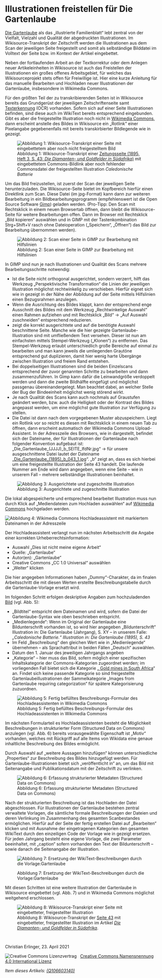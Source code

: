 <h1 id="illustrationen-freistellen-für-die-gartenlaube">Illustrationen freistellen für Die Gartenlaube</h1>
<p><a href="https://de.wikisource.org/wiki/Die_Gartenlaube" target="_blank">Die Gartenlaube</a> als das „illustrierte Familienblatt“ lebt zentral von der Vielfalt, Vielzahl und Qualität der abgedruckten Illustrationen. Im Wikisource-Transkript der Zeitschrift werden die Illustrationen aus dem Scan der jeweiligen Seite freigestellt und somit als selbständige Bilddatei im Volltext der Seite bzw. im Kontext der Artikel eingebettet.</p>

<p>Neben der fortlaufenden Arbeit an der Textkorrektur oder dem Anlegen neuer Artikeleinheiten in Wikisource ist auch das Freistellen der Illustrationen ein großes offenes Arbeitsgebiet, für welches das Wikisourceprojekt stets offen für Freiwillige ist. Hier eine kurze Anleitung für das manuelle Bearbeiten und Hochladen neuer Illustrationen der Gartenlaube, insbesondere in Wikimedia Commons.</p>

<p>Für den größten Teil der zu transkribierenden Seiten ist in Wikisource bereits das Grundgerüst der jeweiligen Zeitschriftenseite samt <a href="https://de.wikipedia.org/wiki/Texterkennung" target="_blank">Texterkennung</a> (OCR) vorhanden. Sofern sich auf einer Seite Illustrationen befinden, sind diese auch im WikiText bereits entsprechend eingebunden. Gibt es aber die freigestellte Illustration noch nicht in <a href="https://commons.wikimedia.org/wiki/Category:Gartenlaube_(Magazine)" target="_blank">Wikimedia Commons</a>, dann erscheint anstelle des Bildes in Wikisource ein „Rotlink“ einer Pixelangabe gegebenenfalls mit bereits transkirbierter Bildlegende wie in gezeigt.</p>

<figure>
<img src=".//Pictures/10000201000003EA0000020E90F85421A04935F9.png" alt="Abbildung 1: Wikisource-Transkript einer Seite mit eingebettetem aber noch nicht freigestelltem Bild" style="" /><figcaption>Abbildung 1: Wikisource-Transkript einer <a href="https://de.wikisource.org/wiki/Die_Diamanten-_und_Goldfelder_in_S%C3%BCdafrika" target="_blank">Zeitungsseite (1895, Heft 3, S. 43: <em>Die Diamanten- und Goldfelder in Südafrika</em>)</a> mit eingebettetem Commons-Bildlink aber noch fehlender Commonsdatei der freigestellten Illustration <em>Caledonische Batterie</em></figcaption>
</figure>

<p>Um das Bild freizustellen, ist zuerst der Scan der jeweiligen Seite herunterzuladen. Die Wikisource-Seite bietet im Kopfbereich hierfür einen Direktlink zum Scan. Diese Datei (im jpg-Format) kann dann zur weiteren Bearbeitung in ein Bildbearbeitungsprogramm (empfehlenswert ist die Open Source Software <a href="https://www.gimp.org/" target="_blank"> Gimp</a>) geladen werden. (Pro-Tipp: Den Scan mit Rechtsklick in einem neuen Browsertab öffnen, dann bleibt die Wikisource-Seite für weitere Bearbeitungen offen. Dann im Browser mit Rechtsklick „Bild kopieren“ auswählen und in GIMP mit der Tastenkombination Strg+Shift+V rasch ohne Dateioperation („Speichern“, „Öffnen“) das Bild zur Bearbeitung übernommen werden).</p>

<figure>
<img src=".//Pictures/100002010000054900000383068C1BA84A935040.png" alt="Abbildung 2: Scan einer Seite in GIMP zur Bearbeitung mit Hilfslinien" style="" /><figcaption>Abbildung 2: Scan einer Seite in GIMP zur Bearbeitung mit Hilfslinien</figcaption>
</figure>

<p>In GIMP sind nun je nach Illustrationen und Qualität des Scans mehrere Bearbeitungsschritte notwendig:<br />
</p>
<ul>
<li>Ist die Seite nicht orthogonal ausgerichtet, sondern verzerrt, hilft das Werkzeug „Perspektivische Transformation“ die Linien der jeweiligen Illustration möglichst rechtwinkelig zu verschieben. Hierfür eignet sich wie in gezeigt in der Nähe der Abbildung auf der Seite mittels Hilfslinien einen Bezugsrahmen anzulegen. </li>
<li>Wenn die Ausrichtung des Bildes klappt, kann der entsprechend enge Ausschnitt des Bildes mit dem Werkzeug „Rechtwinkelige Auswahl“ einen Rahmen aufziehen und mit Rechtsklick „Bild“ → „Auf Auswahl zuschneiden“ entsprechend reduzieren. </li>
<li> zeigt die korrekt ausgerichtete und auf die benötigte Auswahl beschnittene Seite. Manche wie die hier gezeigte Gartenlaube-Illustration sind mit umfließendem Text versehen. Dieser ist nun am einfachsten mittels Stempel-Werkzeug („Klonen“) zu entfernen. Das Stempel-Werkzeug erlaubt unterschiedlich große Bereiche auf einmal zu bearbeiten und man kann jeweils die umliegenden Grautöne entsprechend gut duplizieren, damit hier wenig harte Übergänge zwischen Illustration und freiem Rand entstehen.</li>
<li>Bei doppelseitigen Illustrationen sind die beiden Einzelscans entsprechend der zuvor genannten Schritte zu bearbeiten und dann zusammenzuführen. In Gimp kann dafür die Leinwandgröße verdoppelt werden und dann die zweite Bildhälfte eingefügt und möglichst passgenau übereinandergelegt. Man beachtet dabei, an welcher Stelle der Bug der Bindeeinheit möglichst wenig störend wirkt.</li>
<li>Je nach Qualität des Scans kann auch nochmals auf Graustufen geändert werden, bzw. auch die Helligkeit oder der Kontrast des Bildes angepasst werden, um eine möglichst gute Illustration zur Verfügung zu stellen.</li>
<li>Die Datei ist dann nach dem vorgegebenen Muster abzuspeichern. Liegt ein Rotlink vor so reicht es diesen mit Rechtsklick in einem neuen Tab zu öffnen, dann erscheint automatisch der Wikimedia Commons Upload-Assistent. In der Adresszeile des Browsers, wie in dargestellt, befindet sich der Dateiname, der für Illustrationen der Gartenlaube nach folgender Konvention aufgebaut ist: „Die_Gartenlaube_(JJJJ)_b_SEITE_lfdNr.jpg“ → für unsere ausgeschnittene Datei lautet der Dateiname „<a href="https://commons.wikimedia.org/wiki/File:Die_Gartenlaube_(1895)_b_043_1.jpg" target="_blank">Die_Gartenlaube_(1895)_b_043_1.jpg</a>“. „b“ zeigt an, dass es sich hierbei um eine freigestellte Illustration der Seite 43 handelt. Die laufende Nummer am Ende wird dann angegeben, wenn eine Seite – wie in unserem Fall – mehrere selbständige Illustrationen beinhaltet. </li>
</ul>
<figure>
<img src=".//Pictures/1000020100000462000004BFEB094D7312BCF84E.png" alt="Abbildung 3: Ausgerichtete und zugeschnitte Illustration" style="" /><figcaption>Abbildung 3: Ausgerichtete und zugeschnitte Illustration</figcaption>
</figure>

<p>Die lokal abgespeicherte und entsprechend bearbeitet Illustration muss nun durch Klick auf „Mediendateien zum Hochladen auswählen“ auf <a href="https://commons.wikimedia.org" target="_blank">Wikimedia Commons</a> hochgeladen werden.</p>

<p><img src=".//Pictures/10000201000004AF0000028037D92ED61E8636D9.png" title="fig:" alt="Abbildung 4: Wikimedia Commons Hochladeassistent mit markiertem Dateinamen in der Adresszeile" style="" /><br /></p>

<p>Der Hochladeassistent verlangt nun im nächsten Arbeitsschritt die Angabe einer korrekten Urheberrechtsinformation:</p>
<ul>
<li>Auswahl „Dies ist nicht meine eigene Arbeit“</li>
<li>Quelle: „Gartenlaube“</li>
<li>Autor(en): „Gartenlaube“</li>
<li>Creative Commons „CC 1.0 Universal“ auswählen</li>
<li>„Weiter“ klicken</li>
</ul>

<p>Die hier angegeben Informationen haben „Dummy“-Charakter, da im finalen Arbeitsschritt die mit diesen Werten erstellte Beschreibungstabelle durch die Gartenlaube-Vorlage ersetzt wird.</p>

<p>Im folgenden Schritt erfolgen deskriptive Angaben zum hochzuladenden <a href="https://commons.wikimedia.org/wiki/File:Die_Gartenlaube_(1895)_b_043_1.jpg" target="_blank">Bild</a> (vgl. Abb. 5): </p>

<ul>
<li>„Bildtitel“ entspricht dem Dateinamen und wird, sofern die Datei der Gartenlaube-Syntax wie oben beschrieben entspricht.</li>
<li>„Medienlegende“: Wenn im Original der Gartenlaube eine Bildunterschrift vorhanden ist, so wird hier angegeben „Bildunterschrift“ Illustration in: Die Gartenlaube (Jahrgang), S. XY – in unserem Falle: <em>„Caledonische Batterie.“ Illustration in: Die Gartenlaube (1895), S. 43</em></li>
<li>Im Feld „Beschreibung“ den gleichen Wert wie in „Medienlegende“ übernehmen – als Sprachattribut in beiden Fällen „Deutsch“ auswählen.</li>
<li>Datum den 1. Januar des jeweiligen Jahrgangs angeben</li>
<li>„Kategorie“ – hier muss das Bild, sofern möglich einer spezifischen Inhaltskategorie der Commons-Kategorien zugeordnet werden; im vorliegenden Fall bietet sich die Kategorie „<a href="https://commons.wikimedia.org/wiki/Category:Gold_mines_in_South_Africa" target="_blank"> Gold mines in South Africa</a>“ an. Findet sich keine passende Kategorie so sind freigestellte Gartenlaubeillustrationen der Sammelkategorie „Images from Gartenlaube requiring categorization“ für spätere Kategorisierung zuzuordnen. </li>
</ul>

<figure>
<img src=".//Pictures/100002010000036E000002C5E68B9D14B852A155.png" alt="Abbildung 5: Fertig befülltes Beschreibungs-Formular des Hochladeassistenten in Wikimedia Commons" style="" /><figcaption>Abbildung 5: Fertig befülltes Beschreibungs-Formular des Hochladeassistenten in Wikimedia Commons</figcaption>
</figure>

<p>Im nächsten Formularteil es Hochladeassistenten besteht die Möglichkeit Beschreibungen in strukturierter Form (Structured Data on Commons) anzulegen (vgl. Abb. 6) bereits vorausgewählte Eigenschaft ist „Motiv“ vorhanden, welches mit Rückgriff auf alle Items von Wikidata eine genaue inhaltliche Beschreibung des Bildes ermöglicht. </p>

<p>Durch Auswahl auf „weitere Aussagen hinzufügen“ können unterschiedliche „Properties“ zur Beschreibung des Bildes hinzugefügt werden. Für Gartenlaube-Illustrationen bietet sich „veröffentlicht in“ an, um das Bild mit Seitenangabe und Publikationsdatum mit der Zeitschrift zu verlinken.</p>

<figure>
<img src=".//Pictures/10000201000002B500000348CA49EEC3A375C8AA.png" alt="Abbildung 6: Erfassung strukturierter Metadaten (Structured Data on Commons)" style="" /><figcaption>Abbildung 6: Erfassung strukturierter Metadaten (Structured Data on Commons)</figcaption>
</figure>

<p>Nach der strukturierten Beschreibung ist das Hochladen der Datei abgeschlossen. Für Illustrationen der Gartenlaube bestehen zentral verwaltete Vorlagen, die sämtliche formale Beschreibungen der Dateien und deren Verlinkung im Zusammenhang des gesamten Scanbestandes ermöglichen. Hierfür auf der Seite der fertig erstellen Datei auf „Bearbeiten“ klicken und mit Ausnahme der eingetragenen Kategorien den gesamten WikiText durch den einzeiligen Code der Vorlage wie in gezeigt ersetzen. Für jeden Jahrgang besteht eine eigene Vorlage, die zwei Parameter beeinhaltet, mit „caption“ sofern vorhanden den Text der Bildunterschrift – sowie danach die Seitenangabe der Illustration. </p>
<figure>

<img src=".//Pictures/10000201000002E2000000CD92DCEBB47B43FE3D.png" alt="Abbildung 7: Ersetzung der WikiText-Beschreibungen durch die Vorlage:Gartenlaube" style="" /><figcaption>Abbildung 7: Ersetzung der WikiText-Beschreibungen durch die Vorlage:Gartenlaube</figcaption>
</figure>

<p>Mit diesen Schritten ist eine weitere Illustration der Gartenlaube in Wikisource eingebettet (vgl. Abb. 7) und in Wikimedia Commons möglichst weitgehend erschlossen.</p>

<figure>
<img src=".//Pictures/10000201000002E900000315461110BDE069AA29.png" alt="Abbildung 8: Wikisource-Transkript einer Seite mit eingebetteter, freigestellter Illustration" style="" /><figcaption>Abbildung 8: Wikisource-Transkript der <a href="https://de.wikisource.org/wiki/Seite:Die_Gartenlaube_(1895)_043.jpg" target="_blank">Seite 43</a> mit eingebetteter, freigestellter Illustration im Artikel <a href="https://de.wikisource.org/wiki/Die_Diamanten-_und_Goldfelder_in_S%C3%BCdafrika#Seite_43" target="_blank"><em>Die Diamanten- und Goldfelder in Südafrika</em></a>.</figcaption>
</figure>
<p>&nbsp;</p>
<p>Christian Erlinger, 23. April 2021</p>
<img alt="Creative Commons Lizenzvertrag" style="border-width:0" src="https://i.creativecommons.org/l/by/4.0/80x15.png" />&nbsp;&nbsp;&nbsp;<a rel="license" href="http://creativecommons.org/licenses/by/4.0/">Creative Commons Namensnennung 4.0 International Lizenz</a><script src="https://hypothes.is/embed.js" async></script>
<p><em>Item dieses Artikels: <a href="https://www.wikidata.org/wiki/Q106603140" target="_blank">(Q106603140)</a></em></p>
